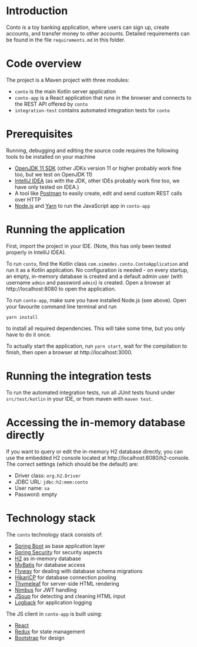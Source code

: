 # Introduction

Conto is a toy banking application, where users can sign up, create accounts, and transfer money to other accounts. Detailed requirements can be found in the file `requirements.md` in this folder.

# Code overview

The project is a Maven project with three modules:

- `conto` is the main Kotlin server application
- `conto-app` is a React application that runs in the browser and connects to the REST API offered by `conto`
- `integration-test` contains automated integration tests for `conto`

# Prerequisites

Running, debugging and editing the source code requires the following tools to be installed on your machine

- [OpenJDK 11 SDK](https://jdk.java.net/java-se-ri/11) (other JDKs version 11 or higher probably work fine too, but we test on OpenJDK 11)
- [IntelliJ IDEA](https://www.jetbrains.com/idea/) (as with the JDK, other IDEs probably work fine too, we have only tested on IDEA.)
- A tool like [Postman](https://www.getpostman.com/) to easily create, edit and send custom REST calls over HTTP
- [Node.js](https://nodejs.org/en/) and [Yarn](https://yarnpkg.com/) to run the JavaScript app in `conto-app`

# Running the application

First, import the project in your IDE. (Note, this has only been tested properly in IntelliJ IDEA).

To run `conto`, find the Kotlin class `com.ximedes.conto.ContoApplication` and run it as a Kotlin application. No configuration is needed - on every startup, an empty, in-memory database is created and a default admin user (with username `admin` and password `admin`) is created. Open a browser at http://localhost:8080 to open the application.

To run `conto-app`, make sure you have installed Node.js (see above). Open your favourite command line terminal and run

`yarn install`

to install all required dependencies. This will take some time, but you only have to do it once.

To actually start the application, run `yarn start`, wait for the compilation to finish, then open a browser at http://localhost:3000.

# Running the integration tests

To run the automated integration tests, run all JUnit tests found under `src/test/kotlin` in your IDE, or from maven with `maven test`.

# Accessing the in-memory database directly

If you want to query or edit the in-memory H2 database directly, you can use the embedded H2 console located at http://localhost:8080/h2-console. The correct settings (which should be the default) are:

- Driver class: `org.h2.Driver`
- JDBC URL: `jdbc:h2:mem:conto`
- User name: `sa`
- Password: empty

# Technology stack

The `conto` technology stack consists of:

- [Spring Boot](http://docs.spring.io/spring-boot/) as base application layer
- [Spring Security](http://projects.spring.io/spring-security/) for security aspects
- [H2](http://www.h2database.com/html/main.html) as in-memory database
- [MyBatis](http://www.mybatis.org/mybatis-3/) for database access
- [Flyway](https://flywaydb.org/) for dealing with database schema migrations
- [HikariCP](https://github.com/brettwooldridge/HikariCP) for database connection pooling
- [Thymeleaf](http://www.thymeleaf.org/) for server-side HTML rendering
- [Nimbus](https://bitbucket.org/connect2id/nimbus-jose-jwt/wiki/Home) for JWT handling
- [JSoup](https://jsoup.org/) for detecting and cleaning HTML input
- [Logback](https://logback.qos.ch/) for application logging

The JS client in `conto-app` is built using:

- [React](https://facebook.github.io/react/)
- [Redux](http://redux.js.org/) for state management
- [Bootstrap](http://getbootstrap.com/) for design

